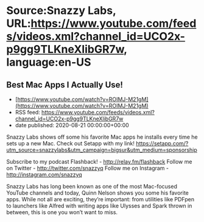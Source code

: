 # Source:Snazzy Labs, URL:https://www.youtube.com/feeds/videos.xml?channel_id=UCO2x-p9gg9TLKneXlibGR7w, language:en-US

## Best Mac Apps I Actually Use!
 - [https://www.youtube.com/watch?v=ROIMJ-M21gM](https://www.youtube.com/watch?v=ROIMJ-M21gM)
 - RSS feed: https://www.youtube.com/feeds/videos.xml?channel_id=UCO2x-p9gg9TLKneXlibGR7w
 - date published: 2020-08-21 00:00:00+00:00

Snazzy Labs shows off some his favorite Mac apps he installs every time he sets up a new Mac.
Check out Setapp with my link! https://setapp.com/?utm_source=snazzylabs&utm_campaign=bigsur&utm_medium=sponsorship

Subscribe to my podcast Flashback! - http://relay.fm/flashback
Follow me on Twitter - http://twitter.com/snazzyq
Follow me on Instagram - http://instagram.com/snazzyq

Snazzy Labs has long been known as one of the most Mac-focused YouTube channels and today, Quinn Nelson shows you some his favorite apps. While not all are exciting, they’re important: from utilities like PDFpen to launchers like Alfred with writing apps like Ulysses and Spark thrown in between, this is one you won’t want to miss.

